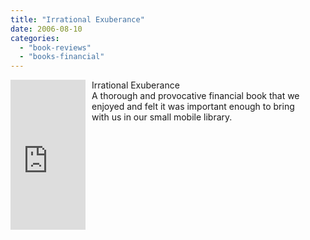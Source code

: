 ```yaml
---
title: "Irrational Exuberance"
date: 2006-08-10
categories: 
  - "book-reviews"
  - "books-financial"
---
```


<iframe scrolling="no" frameborder="0" src="http://rcm.amazon.com/e/cm?t=soultravelers-20&o=1&p=8&l=as1&asins=0767923634&fc1=000000&IS2=1&lt1=_blank&lc1=0000FF&bc1=000000&bg1=FFFFFF&f=ifr" marginwidth="0" marginheight="0" style="width: 120px; height: 240px; margin-right: 10px; float: left; margin-bottom: 20px;"></iframe>

Irrational Exuberance  
A thorough and provocative financial book that we  
enjoyed and felt it was important enough to bring  
with us in our small mobile library.
